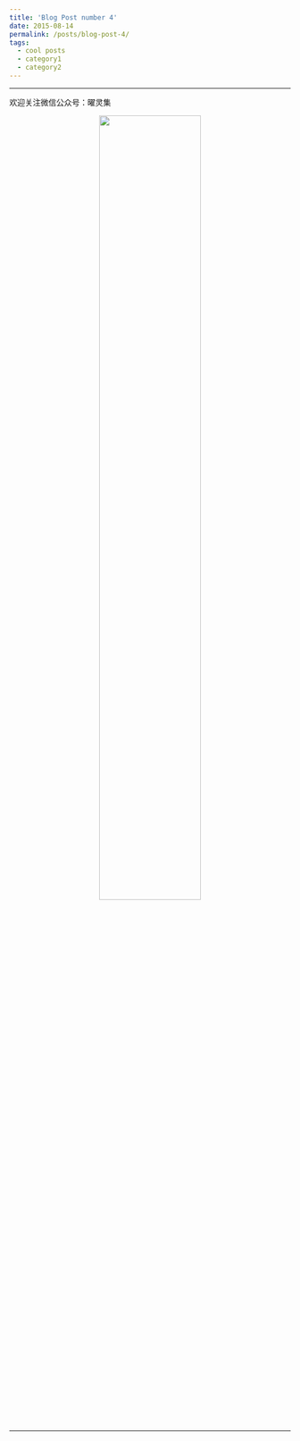```yaml
---
title: 'Blog Post number 4'
date: 2015-08-14
permalink: /posts/blog-post-4/
tags:
  - cool posts
  - category1
  - category2
---
```







-----

欢迎关注微信公众号：曜灵集
<center class="half">
<img src="../../images/wxgzhsys.png"  width="60%">
</center>

-----
